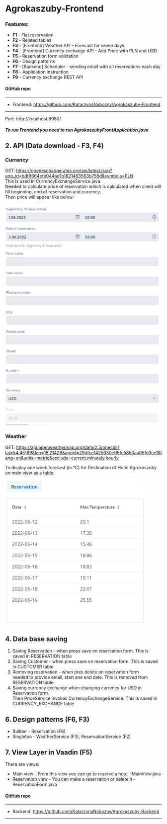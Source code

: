 # Agrokaszuby-Frontend

### **Features**:
* **F1** - Flat reservation
* **F2** - Related tables
* **F3** - [Frontend] Weather API - Forecast for seven days
* **F4** - [Frontend] Currency exchange API - Add Price with PLN and USD
* **F5** - Reservation form validation
* **F6** - Design patterns
* **F7** - [Backend] Scheduler - sending email with all reservations each day
* **F8** - Application instruction
* **F9** - Currency exchange REST API

#### GitHub repo

------
* Frontend: https://github.com/KatarzynaNabozny/Agrokaszuby-Frontend
------
Port: http://localhost:8080/

##### To run Frontend you need to run **AgrokaszubyFrontApplication.java**

## 2. API (Data download - F3, F4)
### Currency
GET: https://openexchangerates.org/api/latest.json?app_id=bdf9664efe044ad1b1821463563b756d&symbols=PLN \
This is used in CurrencyExchangeService.java. \
Needed to calculate price of reservation which is calculated when client will fill beginning, end of reservation and currency. \
Then price will appear like below:

![img.png](src/main/resources/static/currency_and_price.png)

### Weather
GET: https://api.openweathermap.org/data/2.5/onecall?lat=54.45169&lon=18.21428&appid=29dfcc1425030e06fc5850aa06fc9ce1&lang=en&units=metric&exclude=current,minutely,hourly

To display one week forecast (in °C) for Destination of Hotel Agrokaszuby on main view as a table:

![img.png](src/main/resources/static/weather_forecast.png)

## 4. Data base saving 
1. Saving Reservation - when press save on reservation form. This is saved in RESERVATION table
2. Saving Customer - when press save on reservation form. This is saved in CUSTOMER table
3. Removing reservation - when pres delete on reservation form \
needed to provide email, start ane end date. This is removed from RESERVATION table
4. Saving currency exchange when changing currency for USD in Reservation form. \
Then PriceService invokes CurrencyExchangeService. This is saved in CURRENCY_EXCHANGE table

## 6. Design patterns (F6, F3)
* Builder - Reservation  (F6)
* Singleton - WeatherService (F3), ReservationService (F2)

## 7. View Layer in Vaadin (F5)
There are views:
* Main view - From this view you can go to reserve a hotel -MainView.java
* Reservation view - You can make a reservation or delete it -ReservationForm.java

#### GitHub repo

------
* Backend: https://github.com/KatarzynaNabozny/Agrokaszuby-Backend
------